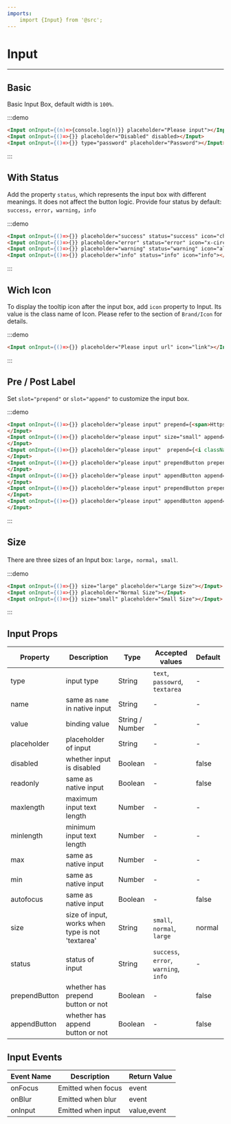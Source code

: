 ```yaml
---
imports:
    import {Input} from '@src';
---
```

# Input

----

## Basic

Basic Input Box, default width is `100%`.

:::demo
```html
<Input onInput={(n)=>{console.log(n)}} placeholder="Please input"></Input>
<Input onInput={()=>{}} placeholder="Disabled" disabled></Input>
<Input onInput={()=>{}} type="password" placeholder="Password"></Input>
```
:::

## With Status

Add the property `status`, which represents the input box with different meanings. It does not affect the button logic. Provide four status by default: `success`，`error`，`warning`，`info`

:::demo
```html
<Input onInput={()=>{}} placeholder="success" status="success" icon="check-circle"></Input>
<Input onInput={()=>{}} placeholder="error" status="error" icon="x-circle"></Input>
<Input onInput={()=>{}} placeholder="warning" status="warning" icon="alert-circle"></Input>
<Input onInput={()=>{}} placeholder="info" status="info" icon="info"></Input>
```
:::

## Wich Icon

To display the tooltip icon after the input box, add `icon` property to Input. Its value is the class name of Icon. Please refer to the section of `Brand/Icon` for details.

:::demo
```html
<Input onInput={()=>{}} placeholder="Please input url" icon="link"></Input>
```
:::

## Pre / Post Label

Set `slot="prepend"` or `slot="append"` to customize the input box.

:::demo
```html
<Input onInput={()=>{}} placeholder="please input" prepend={<span>Https://</span>}>
</Input>
<Input onInput={()=>{}} placeholder="please input" size="small" append={<span>@aotu.io</span>}>
</Input>
<Input onInput={()=>{}} placeholder="please input"  prepend={<i className='icon icon-search'/>}>
</Input>
<Input onInput={()=>{}} placeholder="please input" prependButton prepend={<span>search</span>}>
</Input>
<Input onInput={()=>{}} placeholder="please input" appendButton append={<span>search</span>}>
</Input>
<Input onInput={()=>{}} placeholder="please input" prependButton prepend={<i className='icon icon-search'/>}>
</Input>
<Input onInput={()=>{}} placeholder="please input" appendButton append={<i className='icon icon-search'/>}>
</Input>
```
:::

## Size

There are three sizes of an Input box: `large`，`normal`，`small`.

:::demo
```html
<Input onInput={()=>{}} size="large" placeholder="Large Size"></Input>
<Input onInput={()=>{}} placeholder="Normal Size"></Input>
<Input onInput={()=>{}} size="small" placeholder="Small Size"></Input>
```
:::

## Input Props

| Property      | Description          | Type      | Accepted values                           | Default  |
|---------- |-------------- |---------- |--------------------------------  |-------- |
| type | input type | String | `text`, `passowrd`, `textarea` | - |
| name | same as `name` in native input | String | - | - |
| value | binding value | String / Number | - | - |
| placeholder | placeholder of input | String | - | - |
| disabled | whether input is disabled | Boolean | - | false |
| readonly | same as native input | Boolean | - | false |
| maxlength | maximum input text length | Number | - | - |
| minlength | minimum input text length | Number | - | - |
| max | same as native input | Number | - | - |
| min | same as native input | Number | - | - |
| autofocus | same as native input | Boolean | - | false |
| size | size of input, works when type is not 'textarea' | String | `small`, `normal`, `large` | normal |
| status | status of input | String | `success`, `error`, `warning`, `info` | - |
| prependButton | whether has prepend button or not | Boolean | - | false |
| appendButton | whether has append button or not | Boolean | - | false |

## Input Events

| Event Name | Description          | Return Value  |
|---------- |-------------- |---------- |
| onFocus  | Emitted when focus | event |
| onBlur | Emitted when blur | event |
| onInput | Emitted when input | value,event  |

